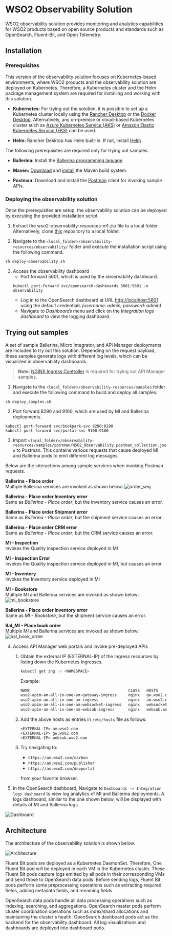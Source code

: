 # WSO2 Observability Solution

WSO2 observability solution provides monitoring and analytics capabilities for WSO2 products based on open source products and standards such as OpenSearch, Fluent-Bit, and Open Telemetry.

## Installation

### Prerequisites

This version of the observability solution focuses on Kubernetes-based environments, where WSO2 products and the observability solution are deployed on Kubernetes. Therefore, a Kubernetes cluster and the Helm package management system are required for installing and working with this solution.

- **Kubernetes:**
 For trying out the solution, it is possible to set up a Kubernetes cluster locally using the [Rancher Desktop](https://docs.rancherdesktop.io/getting-started/installation) or the [Docker Desktop](https://www.docker.com/get-started/). Alternatively, any on-premise or cloud-based Kubernetes cluster such as [Azure Kubernetes Service (AKS)](https://azure.microsoft.com/en-us/products/kubernetes-service) or [Amazon Elastic Kubernetes Service (EKS)](https://aws.amazon.com/eks/) can be used.

- **Helm:**
Rancher Desktop has Helm built-in. If not, install [Helm](https://helm.sh/docs/intro/install/)

The following prerequisites are required only for trying out samples.

- **Ballerina:** Install the [Ballerina programming laguage](https://ballerina.io/downloads/).

- **Maven:** [Download](https://maven.apache.org/download.cgi) and [install](https://maven.apache.org/install.html) the Maven build system.

- **Postman:** Download and install the [Postman](https://www.postman.com/downloads/) client for invoking sample APIs. 

### Deploying the observability solution

Once the prerequisites are setup, the observability solution can be deployed by executing the provided installation script.

1. Extract the wso2-observability-resources-m1.zip file to a local folder. Alternatively, clone [this](https://github.com/wso2/observability-resources) repository to a local folder.

2. Navigate to the `<local_folder>/observability-resources/observability/` folder and execute the installation script using the following command.
```
sh deploy-observability.sh
```
3. Access the observability dashboard
    - Port forward 5601, which is used by the observability dashboard.
    ```
    kubectl port-forward svc/opensearch-dashboards 5601:5601 -n observability
    ```
    - Log in to the OpenSearch dashboard at URL [http://localhost:5601](http://localhost:5601) using the default credentials *(username: admin, password: admin)* 
    - Navigate to *Dashboards* menu and click on the *Integration logs dashboard* to view the logging dashboard.

## Trying out samples

A set of sample Ballerina, Micro Integrator, and API Manager deployments are included to try out this solution. Depending on the request payload, these samples generate logs with different log levels, which can be visualized in observability dashboards.

>**Note**: [NGINX Ingress Controller](https://kubernetes.github.io/ingress-nginx/deploy/) is required for trying out API Manager samples.

1. Navigate to the `<local_folder>/observability-resources/samples` folder and execute the following command to build and deploy all samples:
```
sh deploy_samples.sh
```

2. Port forward 8290 and 9100, which are used by MI and Ballerina deployments.
```
kubectl port-forward svc/bookpark-svc 8290:8290
kubectl port-forward svc/portal-svc 9100:9100
```

3. Import `<local_folder>/observability-resources/samples/postman/WSO2_Observability.postman_collection.json` to Postman. This contains various requests that cause deployed MI and Ballerina pods to emit different log messages.

Below are the interactions among sample services when invoking Postman requests.

**Ballerina - Place order**\
Multiple Ballerina services are invoked as shown below:
![order_seq](images/order_seq.png)

**Ballerina - Place order Inventory error**\
Same as *Ballerina - Place order*, but the inventory service causes an error.

**Ballerina - Place order Shipment error**\
Same as *Ballerina - Place order*, but the shipment service causes an error.

**Ballerina - Place order CRM error**\
Same as *Ballerina - Place order*, but the CRM service causes an error.

**MI - Inspection**\
Invokes the Quality inspection service deployed in MI

**MI - Inspection Error**\
Invokes the Quality inspection service deployed in MI, but causes an error

**MI - Inventory**\
Invokes the Inventory service deployed in MI

**MI - Bookstore**\
Multiple MI and Ballerina services are invoked as shown below:
![mi_bookstore](images/MI-bookstore.png)

**Ballerina - Place order Inventory error**\
Same as *MI - Bookstore*, but the shipment service causes an error.

**Bal_MI - Place book order**\
Multiple MI and Ballerina services are invoked as shown below:
![bal_book_order](images/tmart-bookorder.png)

4. Access API Manager web portals and invoke pre-deployed APIs

    1. Obtain the external IP (EXTERNAL-IP) of the Ingress resources by listing down the Kubernetes Ingresses.

        ```bash
        kubectl get ing -n <NAMESPACE>
        ```

        Example:

        ```bash
        NAME                                           CLASS   HOSTS                ADDRESS          PORTS     AGE
        wso2-apim-am-all-in-one-am-gateway-ingress     nginx   gw.wso2.com          192.168.150.66   80, 443   28h
        wso2-apim-am-all-in-one-am-ingress             nginx   am.wso2.com          192.168.150.66   80, 443   28h
        wso2-apim-am-all-in-one-am-websocket-ingress   nginx   websocket.wso2.com   192.168.150.66   80, 443   28h
        wso2-apim-am-all-in-one-am-websub-ingress      nginx   websub.wso2.com      192.168.150.66   80, 443   28h
        ```

    2. Add the above hosts as entries in `/etc/hosts` file as follows:

        ```
        <EXTERNAL-IP> am.wso2.com
        <EXTERNAL-IP> gw.wso2.com
        <EXTERNAL-IP> websub.wso2.com
        ```

    3. Try navigating to:

        - `https://am.wso2.com/carbon`
        - `https://am.wso2.com/publisher`
        - `https://am.wso2.com/devportal`

        from your favorite browser.


4. In the OpenSearch dashboard, Navigate to `Dashboards -> Integration logs dashboard` to view log analytics of MI and Ballerina deployments. A logs dashboard, similar to the one shown below, will be displayed with details of MI and Ballerina logs.

![Dashboard](images/dashboard.png)

## Architecture

The architecture of the observability solution is shown below.

![Architecture](images/observability_architecture.png)

Fluent Bit pods are deployed as a Kubernetes DaemonSet. Therefore, One Fluent Bit pod will be deployed in each VM in the Kubernetes cluster. These Fluent Bit pods capture logs emitted by all pods in their corresponding VMs and send those to OpenSearch data pods. Before sending logs, Fluent Bit pods perform some preprocessing operations such as extracting required fields, adding metadata fields, and renaming fields.

OpenSearch data pods handle all data processing operations such as indexing, searching, and aggregations. OpenSearch master pods perform cluster coordination operations such as index/shard allocations and maintaining the cluster's health. OpenSearch dashboard pods act as the backend for the observability dashboard. All log visualizations and dashboards are deployed into dashboard pods. 
